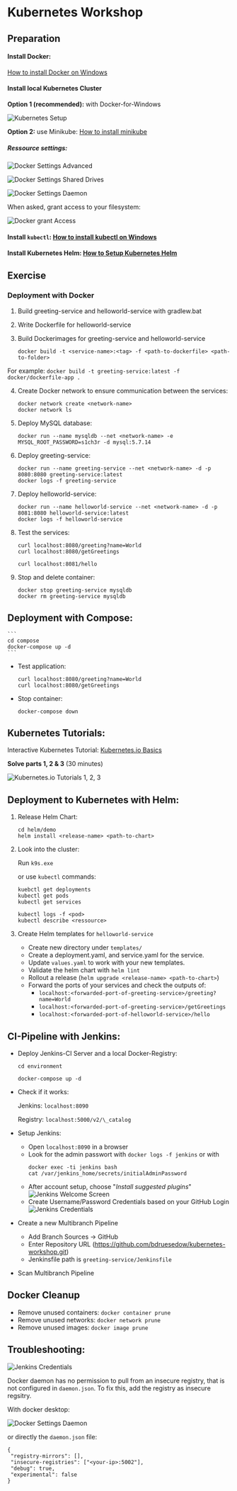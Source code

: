 # Kubernetes Workshop



## Preparation


#### Install Docker:

[How to install Docker on Windows](https://www.docker.com/products/docker-desktop)
#### Install local Kubernetes Cluster



**Option 1 (recommended):** with Docker-for-Windows

![Kubernetes Setup](https://raw.githubusercontent.com/bdruesedow/kubernetes-workshop/master/lecture/images/kubernetes.PNG)

**Option 2:** use Minikube: [How to install minikube](https://kubernetes.io/docs/tasks/tools/install-minikube/)

##### Ressource settings:

![Docker Settings Advanced](https://raw.githubusercontent.com/bdruesedow/kubernetes-workshop/master/lecture/images/ressources.PNG)

![Docker Settings Shared Drives](https://raw.githubusercontent.com/bdruesedow/kubernetes-workshop/master/lecture/images/drives.PNG)

![Docker Settings Daemon](https://raw.githubusercontent.com/bdruesedow/kubernetes-workshop/master/lecture/images/daemon.PNG)

When asked, grant access to your filesystem:

![Docker grant Access](https://raw.githubusercontent.com/bdruesedow/kubernetes-workshop/master/lecture/images/access.PNG)


#### Install `kubectl`: [How to install kubectl on Windows](https://kubernetes.io/de/docs/tasks/tools/install-kubectl/#installation-auf-windows-mit-chocolatey-oder-scoop)

#### Install Kubernetes Helm: [How to Setup Kubernetes Helm](https://helm.sh/docs/intro/install/)

## Exercise

### Deployment with Docker

1. Build greeting-service and helloworld-service with gradlew.bat
2. Write Dockerfile for helloworld-service
3. Build Dockerimages for greeting-service and helloworld-service

    ```
    docker build -t <service-name>:<tag> -f <path-to-dockerfile> <path-to-folder>
    ```
For example:
    ```
    docker build -t greeting-service:latest -f docker/dockerfile-app .
    ```

4. Create Docker network to ensure communication between the services:

    ```
    docker network create <network-name>
    docker network ls
    ```

5. Deploy MySQL database:

    ```
    docker run --name mysqldb --net <network-name> -e MYSQL_ROOT_PASSWORD=s1ch3r -d mysql:5.7.14
    ```

6. Deploy greeting-service:

    ```
    docker run --name greeting-service --net <network-name> -d -p 8080:8080 greeting-service:latest
    docker logs -f greeting-service
    ```

7. Deploy helloworld-service:

    ```
    docker run --name helloworld-service --net <network-name> -d -p 8081:8080 helloworld-service:latest
    docker logs -f helloworld-service
    ```

8. Test the services:

    ```
    curl localhost:8080/greeting?name=World
    curl localhost:8080/getGreetings

    curl localhost:8081/hello
    ```

8. Stop and delete container:

    ```
    docker stop greeting-service mysqldb
    docker rm greeting-service mysqldb
    ```

## Deployment with Compose:

    ```
    cd compose
    docker-compose up -d
    ```

* Test application:

    ```
    curl localhost:8080/greeting?name=World
    curl localhost:8080/getGreetings
    ```

* Stop container:

    ```
    docker-compose down
    ```

## Kubernetes Tutorials:

Interactive Kubernetes Tutorial: [Kubernetes.io Basics](https://kubernetes.io/de/docs/tutorials/kubernetes-basics/)

**Solve parts 1, 2 & 3**  (30 minutes)

![Kubernetes.io Tutorials 1, 2, 3](https://raw.githubusercontent.com/bdruesedow/kubernetes-workshop/master/lecture/images/k8s_tutorials.PNG)


## Deployment to Kubernetes with Helm:

1. Release Helm Chart:

    ```
    cd helm/demo
    helm install <release-name> <path-to-chart>
    ```

2. Look into the cluster:

    Run `k9s.exe`

    or use `kubectl` commands:

    ```
    kuebctl get deployments
    kubectl get pods
    kubectl get services

    kubectl logs -f <pod>
    kubectl describe <ressource>
    ```

3. Create Helm templates for `helloworld-service`
    * Create new directory under `templates/`
    * Create a deployment.yaml, and service.yaml for the service.
    * Update `values.yaml` to work with your new templates.
    * Validate the helm chart with `helm lint`
    * Rollout a release (`helm upgrade <release-name> <path-to-chart>`)
    * Forward the ports of your services and check the outputs of:
        * `localhost:<forwarded-port-of-greeting-service>/greeting?name=World`
        * `localhost:<forwarded-port-of-greeting-service>/getGreetings`
        * `localhost:<forwarded-port-of-helloworld-service>/hello`


## CI-Pipeline with Jenkins:

* Deploy Jenkins-CI Server and a local Docker-Registry:

    ```
    cd environment
    ```

    ```
    docker-compose up -d
    ```

* Check if it works:

    Jenkins: `localhost:8090`

    Registry: `localhost:5000/v2/\_catalog`

* Setup Jenkins:
    * Open `localhost:8090` in a browser
    * Look for the admin passwort with `docker logs -f jenkins` or with
        ```
        docker exec -ti jenkins bash
        cat /var/jenkins_home/secrets/initialAdminPassword
        ```
    * After account setup, choose "*Install suggested plugins*"
    ![Jenkins Welcome Screen](https://raw.githubusercontent.com/bdruesedow/kubernetes-workshop/master/lecture/images/jenkins.PNG)
    * Create Username/Password Credentials based on your GitHub Login
    ![Jenkins Credentials](https://raw.githubusercontent.com/bdruesedow/kubernetes-workshop/master/lecture/images/jenkins_credentials.PNG)

* Create a new Multibranch Pipeline
    * Add Branch Sources -> GitHub
    * Enter Repository URL (https://github.com/bdruesedow/kubernetes-workshop.git)
    * Jenkinsfile path is `greeting-service/Jenkinsfile`
* Scan Multibranch Pipeline

## Docker Cleanup

* Remove unused containers: `docker container prune`
* Remove unused networks: `docker network prune`
* Remove unused images: `docker image prune`

## Troubleshooting:

![Jenkins Credentials](https://raw.githubusercontent.com/bdruesedow/kubernetes-workshop/master/lecture/images/registry_error.PNG)

Docker daemon has no permission to pull from an insecure registry, that is not configured in `daemon.json`. To fix this, add the registry as insecure regsitry.

With docker desktop:

![Docker Settings Daemon](https://raw.githubusercontent.com/bdruesedow/kubernetes-workshop/master/lecture/images/daemon.PNG)

or directly the `daemon.json` file:

```               
{                                           
 "registry-mirrors": [],                   
 "insecure-registries": ["<your-ip>:5002"],
 "debug": true,                            
 "experimental": false                     
}                                           
```
